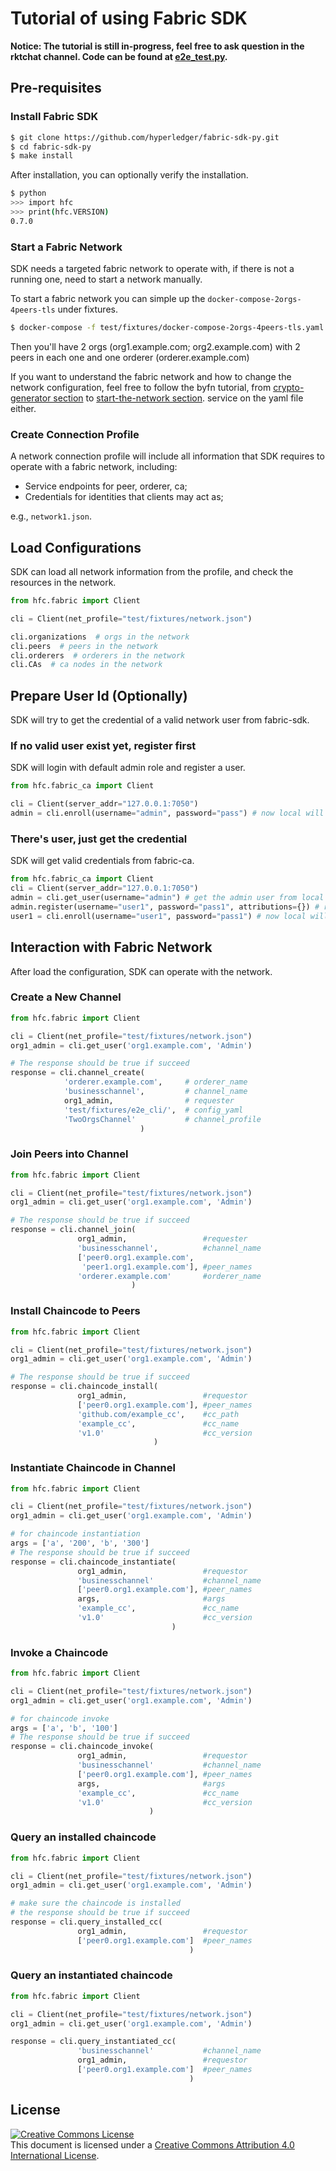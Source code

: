 # Tutorial of using Fabric SDK

**Notice: The tutorial is still in-progress, feel free to ask question in the rktchat channel. Code can be found at [e2e_test.py](test/integration/e2e_test.py).**


## Pre-requisites

### Install Fabric SDK

```bash
$ git clone https://github.com/hyperledger/fabric-sdk-py.git
$ cd fabric-sdk-py
$ make install
```

After installation, you can optionally verify the installation.

```bash
$ python
>>> import hfc
>>> print(hfc.VERSION)
0.7.0
```

### Start a Fabric Network

SDK needs a targeted fabric network to operate with, if there is not a running one, need to start a network manually.

To start a fabric network you can simple up the `docker-compose-2orgs-4peers-tls` under fixtures.

```bash
$ docker-compose -f test/fixtures/docker-compose-2orgs-4peers-tls.yaml up
```

Then you'll have 2 orgs (org1.example.com; org2.example.com) with 2 peers in each one and one orderer (orderer.example.com)

If you want to understand the fabric network and how to change the network configuration, feel free to follow the byfn tutorial, from [crypto-generator section](http://hyperledger-fabric.readthedocs.io/en/release/build_network.html#crypto-generator) to [start-the-network section](http://hyperledger-fabric.readthedocs.io/en/release/build_network.html#start-the-network).
service on the yaml file either.

### Create Connection Profile

A network connection profile will include all information that SDK requires to operate with a fabric network, including:

* Service endpoints for peer, orderer, ca;
* Credentials for identities that clients may act as;

e.g., `network1.json`.

## Load Configurations

SDK can load all network information from the profile, and check the resources in the network.

```python
from hfc.fabric import Client

cli = Client(net_profile="test/fixtures/network.json")

cli.organizations  # orgs in the network
cli.peers  # peers in the network
cli.orderers  # orderers in the network
cli.CAs  # ca nodes in the network
```

## Prepare User Id (Optionally)

SDK will try to get the credential of a valid network user from fabric-sdk.


### If no valid user exist yet, register first
SDK will login with default admin role and register a user.

```python
from hfc.fabric_ca import Client

cli = Client(server_addr="127.0.0.1:7050")
admin = cli.enroll(username="admin", password="pass") # now local will have the admin user
```

### There's user, just get the credential
SDK will get valid credentials from fabric-ca.

```python
from hfc.fabric_ca import Client
cli = Client(server_addr="127.0.0.1:7050")
admin = cli.get_user(username="admin") # get the admin user from local path
admin.register(username="user1", password="pass1", attributions={}) # register a user to ca
user1 = cli.enroll(username="user1", password="pass1") # now local will have the user
```

## Interaction with Fabric Network

After load the configuration, SDK can operate with the network.

### Create a New Channel

```python
from hfc.fabric import Client

cli = Client(net_profile="test/fixtures/network.json")
org1_admin = cli.get_user('org1.example.com', 'Admin')

# The response should be true if succeed
response = cli.channel_create(
            'orderer.example.com',     # orderer_name
            'businesschannel',         # channel_name
            org1_admin,                # requester
            'test/fixtures/e2e_cli/',  # config_yaml
            'TwoOrgsChannel'           # channel_profile
                             )
```

### Join Peers into Channel

```python
from hfc.fabric import Client

cli = Client(net_profile="test/fixtures/network.json")
org1_admin = cli.get_user('org1.example.com', 'Admin')

# The response should be true if succeed
response = cli.channel_join(
               org1_admin,                 #requester
               'businesschannel',          #channel_name
               ['peer0.org1.example.com',
                'peer1.org1.example.com'], #peer_names
               'orderer.example.com'       #orderer_name
                           )
```

### Install Chaincode to Peers

```python
from hfc.fabric import Client

cli = Client(net_profile="test/fixtures/network.json")
org1_admin = cli.get_user('org1.example.com', 'Admin')

# The response should be true if succeed
response = cli.chaincode_install(
               org1_admin,                 #requestor
               ['peer0.org1.example.com'], #peer_names
               'github.com/example_cc',    #cc_path
               'example_cc',               #cc_name
               'v1.0'                      #cc_version
                                )
```

### Instantiate Chaincode in Channel

```python
from hfc.fabric import Client

cli = Client(net_profile="test/fixtures/network.json")
org1_admin = cli.get_user('org1.example.com', 'Admin')

# for chaincode instantiation
args = ['a', '200', 'b', '300']
# The response should be true if succeed
response = cli.chaincode_instantiate(
               org1_admin,                 #requestor
               'businesschannel'           #channel_name
               ['peer0.org1.example.com'], #peer_names
               args,                       #args
               'example_cc',               #cc_name
               'v1.0'                      #cc_version
                                    )
```

### Invoke a Chaincode

```python
from hfc.fabric import Client

cli = Client(net_profile="test/fixtures/network.json")
org1_admin = cli.get_user('org1.example.com', 'Admin')

# for chaincode invoke
args = ['a', 'b', '100']
# The response should be true if succeed
response = cli.chaincode_invoke(
               org1_admin,                 #requestor
               'businesschannel'           #channel_name
               ['peer0.org1.example.com'], #peer_names
               args,                       #args
               'example_cc',               #cc_name
               'v1.0'                      #cc_version
                               )
```

### Query an installed chaincode

```python
from hfc.fabric import Client

cli = Client(net_profile="test/fixtures/network.json")
org1_admin = cli.get_user('org1.example.com', 'Admin')

# make sure the chaincode is installed
# the response should be true if succeed
response = cli.query_installed_cc(
               org1_admin,                 #requestor
               ['peer0.org1.example.com']  #peer_names
                                        )
```

### Query an instantiated chaincode

```python
from hfc.fabric import Client

cli = Client(net_profile="test/fixtures/network.json")
org1_admin = cli.get_user('org1.example.com', 'Admin')

response = cli.query_instantiated_cc(
               'businesschannel'           #channel_name
               org1_admin,                 #requestor
               ['peer0.org1.example.com']  #peer_names
                                        )
```

## License <a name="license"></a>

<a rel="license" href="http://creativecommons.org/licenses/by/4.0/"><img alt="Creative Commons License" style="border-width:0" src="https://i.creativecommons.org/l/by/4.0/88x31.png" /></a><br />This document is licensed under a <a rel="license" href="http://creativecommons.org/licenses/by/4.0/">Creative Commons Attribution 4.0 International License</a>.
